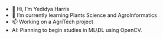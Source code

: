 - 👋 Hi, I’m Yedidya Harris
- 🌱 I’m currently learning Plants Science and AgroInformatics
- 📫 Working on a AgriTech project
- AI: Planning to begin studies in ML\DL using OpenCV.

<!---
deedeeharris/deedeeharris is a ✨ special ✨ repository because its `README.md` (this file) appears on your GitHub profile.
You can click the Preview link to take a look at your changes.
--->
